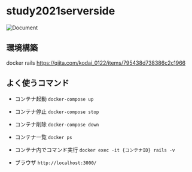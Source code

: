 # study2021serverside

![Document](https://user-images.githubusercontent.com/76670888/113510013-77593c00-9593-11eb-9cb5-0085b97bb9bc.PNG)

## 環境構築

docker rails
https://qiita.com/kodai_0122/items/795438d738386c2c1966

## よく使うコマンド

- コンテナ起動
    `docker-compose up`

- コンテナ停止
    `docker-compose stop`

- コンテナ削除
    `docker-compose down`

- コンテナ一覧
    `docker ps`

- コンテナ内でコマンド実行
    `docker exec -it {コンテナID} rails -v`

- ブラウザ
    `http://localhost:3000/`
    